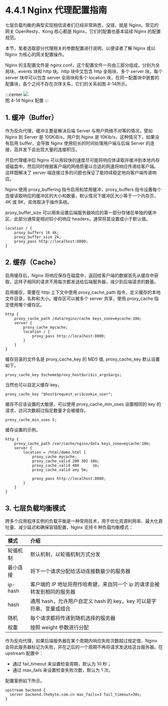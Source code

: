 # 4.4.1 Nginx 代理配置指南

七层负载均衡的典型实现相信读者们已经非常熟悉，没错，就是 Nginx。常见的网关 OpenResty、Kong 核心都是 Nginx，它们的配置也基本延续 Nginx 的配置规范。

本节，笔者选取部分代理相关的参数配置进行说明，以便读者了解 Nginx 或以 Nginx 为核心的网关配置操作。

Nginx 的主配置文件是 nginx.conf，这个配置文件一共由三部分组成，分别为全局块、events 块和 http 块。http 块中又包含 http 全局块、多个 server 块。每个 server 块中可以包含 server 全局块和多个 location 块，在同一配置块中嵌套的配置块，各个之间不存在次序关系，它们的关系如图 4-14所示。

:::center
  ![](../assets/nginx-conf.png)<br/>
  图 4-14 Nginx 配置
:::

## 1. 缓冲（Buffer）

作为反向代理，缓冲主要是解决后端 Server 与用户网络不对等的情况，譬如 Nginx 到 Server 是 100KiB/s，用户到 Nginx 是 10Kib/s，这种情况下，如果没有启用 buffer，会导致 Nginx 使用较长的时间处理用户端与后端 Server 的连接，高并发下会出现大量的连接积压。

开启代理缓冲后 Nginx 可以用较快的速度尽可能将响应体读取并缓冲到本地内存或磁盘中，然后同时根据客户端的网络质量以合适的网速将响应传递给客户端。
这样既解决了 server 端连接过多的问题也保证了能持续稳定地向客户端传递响应。

Nginx 使用 proxy_buffering 指令启用和禁用缓冲，proxy_buffers 指令设置每个连接读取响应的缓冲区的大小和数量，默认情况下缓冲区大小等于一个内存页，4K 或 8K，具体取决于操作系统。

proxy_buffer_size 可以用来设置后端服务器响应的第一部分存储在单独的缓冲区，此部分通常是相对较小的响应 headers，通常将其设置成小于默认值。

```plain
location / {
    proxy_buffers 16 4k;
    proxy_buffer_size 2k;
    proxy_pass http://localhost:8080;
}
```
## 2. 缓存（Cache）

启用缓存后，Nginx 将响应保存在磁盘中，返回给客户端的数据首先从缓存中获取，这样子相同的请求不用每次都发送给后端服务器，减少到后端请求的数量。

启用缓存，需要在 http 上下文中使用 proxy_cache_path 指令，定义缓存的本地文件目录，名称和大小。缓存区可以被多个 server 共享，使用 proxy_cache 指定使用哪个缓存区。

```plain
http {
    proxy_cache_path /data/nginx/cache keys_zone=mycache:10m;
    server {
        proxy_cache mycache;
        location / {
            proxy_pass http://localhost:8000;
        }
    }
}
```

缓存目录的文件名是 proxy_cache_key 的 MD5 值, proxy_cache_key 默认设置如下。

```plain
proxy_cache_key $scheme$proxy_host$uri$is_args$args;
```

当然也可以自定义缓存 key。
```plain
proxy_cache_key "$host$request_uri$cookie_user";
```

缓存不应该设置的太敏感，可以使用 proxy_cache_min_uses 设置相同的 key 的请求，访问次数超过指定数量才会被缓存。
```plain
proxy_cache_min_uses 5;
```

缓存设置的示例。

```plain
http {
	proxy_cache_path /var/cache/nginx/data keys_zone=mycache:10m;
	server {
 		location = /html/demo.html {
	        proxy_cache mycache;
	        proxy_cache_valid 200 302 10m;
	        proxy_cache_valid 404      1m;
	        proxy_cache_valid any 5m;

	        proxy_pass http://localhost:8088;  
    	}
 	}
}
```

## 3. 七层负载均衡模式

跨多个应用程序实例的负载平衡是一种常用技术，用于优化资源利用率、最大化吞吐量、减少延迟和确保容错配置，Nginx 支持 6 种负载均衡模式：

|模式|介绍|
|:--|:--|
|轮循机制|默认机制，以轮循机制方式分发|
|最小连接|将下一个请求分配给活动连接数最少的服务器|
|ip-hash |客户端的 IP 地址将用作哈希键，来自同一个 ip 的请求会被转发到相同的服务器|
|hash|通用 hash，允许用户自定义 hash 的 key，key 可以是字符串、变量或组合|
|随机‎‎|每个请求都将传递到随机选择的服务器|
|权重|按照 weight 参数进行分配 |

作为反向代理，如果后端服务器在某个周期内响应失败次数超过规定值，Nginx 会将此服务器标记为失败，并在之后的一个周期不再将请求发送给这台服务器。在 upstream 配置中：
- 通过 fail_timeout‎‎ 来设置检查周期，默认为 10 秒；
- 通过 max_fails‎ 来设置检查失败次数，默认为 1 次。‎

配置案例如下所示。
```plain
upstream backend {
  server backend.thebyte.com.cn max_fails=3 fail_timeout=30s; 
} 
```

